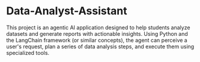 # Data-Analyst-Assistant
This project is an agentic AI application designed to help students analyze datasets and generate reports with actionable insights. Using Python and the LangChain framework (or similar concepts), the agent can perceive a user's request, plan a series of data analysis steps, and execute them using specialized tools.

